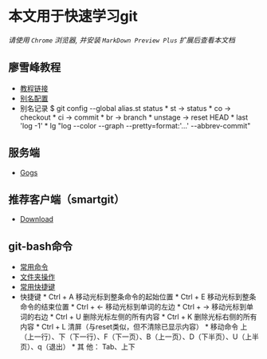 # 本文用于快速学习git
*请使用 `Chrome` 浏览器, 并安装 `MarkDown Preview Plus` 扩展后查看本文档*

## 廖雪峰教程
  - [教程链接](https://www.liaoxuefeng.com/wiki/0013739516305929606dd18361248578c67b8067c8c017b000)
  - [别名配置](https://www.liaoxuefeng.com/wiki/0013739516305929606dd18361248578c67b8067c8c017b000/001375234012342f90be1fc4d81446c967bbdc19e7c03d3000)
  - 别名记录
        $ git config --global alias.st status
        * st -> status
        * co -> checkout
        * ci -> commit
        * br -> branch
        * unstage -> reset HEAD
        * last 'log -1'
        * lg "log --color --graph --pretty=format:'...' --abbrev-commit"

## 服务端
  - [Gogs](https://gogs.io/)

## 推荐客户端（smartgit）
  - [Download](https://www.syntevo.com/smartgit/download/)

## git-bash命令

  - [常用命令](https://blog.csdn.net/qq_20282263/article/details/80859589)
  - [文件夹操作](https://www.cnblogs.com/SamWeb/p/6516784.html)
  - [常用快捷键](https://blog.csdn.net/zly9923218/article/details/53405156)
  - 快捷键
        * Ctrl + A  移动光标到整条命令的起始位置
        * Ctrl + E  移动光标到整条命令的结束位置
        * Ctrl + ← 移动光标到单词的左边
        * Ctrl + → 移动光标到单词的右边
        * Ctrl + U  删除光标左侧的所有内容
        * Ctrl + K  删除光标右侧的所有内容
        * Ctrl + L  清屏（与reset类似，但不清除已显示内容）
        * 移动命令  上（上一行）、下（下一行）、F（下一页）、B（上一页）、D（下半页）、U（上半页）、q（退出）
        * 其  他：  Tab、上下